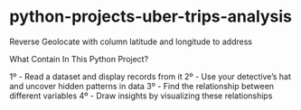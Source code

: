 # python-projects-uber-trips-analysis

Reverse Geolocate with column latitude and longitude to address

What Contain In This Python Project?

1º - Read a dataset and display records from it
2º - Use your detective’s hat and uncover hidden patterns in data
3º - Find the relationship between different variables
4º - Draw insights by visualizing these relationships
